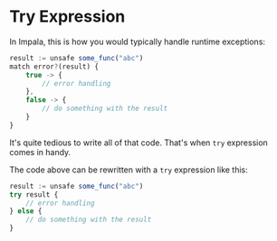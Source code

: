 # Try Expression
In Impala, this is how you would typically handle runtime exceptions:
```js
result := unsafe some_func("abc")
match error?(result) {
    true -> {
        // error handling
    },
    false -> {
        // do something with the result
    }
}
```
It's quite tedious to write all of that code. That's when `try` expression comes in handy.

The code above can be rewritten with a `try` expression like this:
```js
result := unsafe some_func("abc")
try result {
    // error handling
} else {
    // do something with the result
}
```
